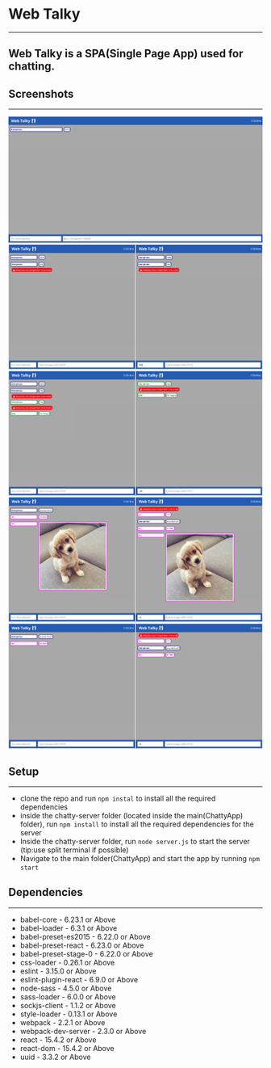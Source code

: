# Web Talky
---

## Web Talky is a SPA(Single Page App) used for chatting.

## Screenshots
---
![Web Talky](https://github.com/Thofeeq/ChattyApp/blob/master/screenshots/image1.png)
![Web Talky](https://github.com/Thofeeq/ChattyApp/blob/master/screenshots/image2.png)
![Web Talky](https://github.com/Thofeeq/ChattyApp/blob/master/screenshots/image3.png)
![Web Talky - Can even send pictures!](https://github.com/Thofeeq/ChattyApp/blob/master/screenshots/image4.png)
![Web Talky](https://github.com/Thofeeq/ChattyApp/blob/master/screenshots/image5.png)

## Setup
---
* clone the repo and run `npm instal` to install all the required dependencies
* inside the chatty-server folder (located inside the main(ChattyApp) folder), run `npm install` to install all the required dependencies for the server
* Inside the chatty-server folder, run `node server.js` to start the server (tip:use split terminal if possible)
* Navigate to the main folder(ChattyApp) and start the app by running `npm start`

## Dependencies
---
* babel-core - 6.23.1 or Above
* babel-loader - 6.3.1 or Above
* babel-preset-es2015 - 6.22.0 or Above
* babel-preset-react - 6.23.0 or Above
* babel-preset-stage-0 - 6.22.0 or Above
* css-loader - 0.26.1 or Above
* eslint - 3.15.0 or Above
* eslint-plugin-react - 6.9.0 or Above
* node-sass - 4.5.0 or Above
* sass-loader - 6.0.0 or Above
* sockjs-client - 1.1.2 or Above
* style-loader - 0.13.1 or Above
* webpack - 2.2.1 or Above
* webpack-dev-server  - 2.3.0 or Above
* react - 15.4.2 or Above
* react-dom - 15.4.2 or Above
* uuid - 3.3.2 or Above
